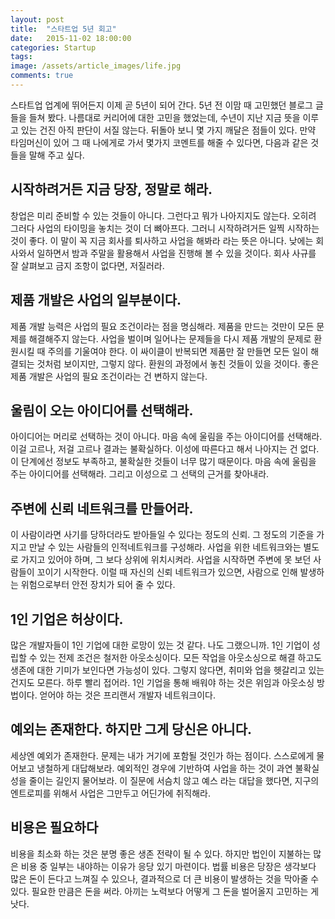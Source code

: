 ```yaml
---
layout: post
title:  "스타트업 5년 회고"
date:   2015-11-02 18:00:00
categories: Startup
tags: 
image: /assets/article_images/life.jpg
comments: true
---
```


스타트업 업계에 뛰어든지 이제 곧 5년이 되어 간다. 5년 전 이맘 때 고민했던 블로그 글들을 들쳐 봤다. 나름대로 커리어에 대한 고민을 했었는데, 수년이 지난 지금 뜻을 이루고 있는 건진 아직 판단이 서질 않는다. 뒤돌아 보니 몇 가지 깨달은 점들이 있다. 만약 타임머신이 있어 그 때 나에게로 가서 몇가지 코멘트를 해줄 수 있다면, 다음과 같은 것들을 말해 주고 싶다.

## 시작하려거든 지금 당장, 정말로 해라.
창업은 미리 준비할 수 있는 것들이 아니다. 그런다고 뭐가 나아지지도 않는다. 오히려 그러다 사업의 타이밍을 놓치는 것이 더 뼈아프다. 그러니 시작하려거든 일찍 시작하는 것이 좋다. 이 말이 꼭 지금 회사를 퇴사하고 사업을 해봐라 라는 뜻은 아니다. 낮에는 회사와서 일하면서 밤과 주말을 활용해서 사업을 진행해 볼 수 있을 것이다. 회사 사규를 잘 살펴보고 금지 조항이 없다면, 저질러라.

## 제품 개발은 사업의 일부분이다.
제품 개발 능력은 사업의 필요 조건이라는 점을 명심해라. 제품을 만드는 것만이 모든 문제를 해결해주지 않는다. 사업을 벌이며 일어나는 문제들을 다시 제품 개발의 문제로 환원시킬 때 주의를 기울여야 한다. 이 싸이클이 반복되면 제품만 잘 만들면 모든 일이 해결되는 것처럼 보이지만, 그렇지 않다. 환원의 과정에서 놓친 것들이 있을 것이다. 좋은 제품 개발은 사업의 필요 조건이라는 건 변하지 않는다.

## 울림이 오는 아이디어를 선택해라.
아이디어는 머리로 선택하는 것이 아니다. 마음 속에 울림을 주는 아이디어를 선택해라. 이걸 고르나, 저걸 고르나 결과는 불확실하다. 이성에 따른다고 해서 나아지는 건 없다. 이 단계에선 정보도 부족하고, 불확실한 것들이 너무 많기 때문이다. 마음 속에 울림을 주는 아이디어를 선택해라. 그리고 이성으로 그 선택의 근거를 찾아내라.

## 주변에 신뢰 네트워크를 만들어라.
이 사람이라면 사기를 당하더라도 받아들일 수 있다는 정도의 신뢰. 그 정도의 기준을 가지고 만날 수 있는 사람들의 인적네트워크를 구성해라. 사업을 위한 네트워크와는 별도로 가지고 있어야 하며, 그 보다 상위에 위치시켜라. 사업을 시작하면 주변에 못 보던 사람들이 꼬이기 시작한다. 이럴 때 자신의 신뢰 네트워크가 있으면, 사람으로 인해 발생하는 위험으로부터 안전 장치가 되어 줄 수 있다.

## 1인 기업은 허상이다.
많은 개발자들이 1인 기업에 대한 로망이 있는 것 같다. 나도 그랬으니까. 1인 기업이 성립할 수 있는 전제 조건은 철저한 아웃소싱이다. 모든 작업을 아웃소싱으로 해결 하고도 생존에 대한 기미가 보인다면 가능성이 있다. 그렇지 않다면, 취미와 업을 헷갈리고 있는 건지도 모른다. 하루 빨리 접어라. 1인 기업을 통해 배워야 하는 것은 위임과 아웃소싱 방법이다. 얻어야 하는 것은 프리랜서 개발자 네트워크이다.


## 예외는 존재한다. 하지만 그게 당신은 아니다.
세상엔 예외가 존재한다. 문제는 내가 거기에 포함될 것인가 하는 점이다. 스스로에게 물어보고 냉철하게 대답해보라. 예외적인 경우에 기반하여 사업을 하는 것이 과연 불확실성을 줄이는 길인지 물어보라. 이 질문에 서슴치 않고 예스 라는 대답을 했다면, 지구의 엔트로피를 위해서 사업은 그만두고 어딘가에 취직해라.

## 비용은 필요하다
비용을 최소화 하는 것은 분명 좋은 생존 전략이 될 수 있다. 하지만 법인이 지불하는 많은 비용 중 일부는 내야하는 이유가 응당 있기 마련이다. 법률 비용은 당장은 생각보다 많은 돈이 든다고 느껴질 수 있으나, 결과적으로 더 큰 비용이 발생하는 것을 막아줄 수 있다. 필요한 만큼은 돈을 써라. 아끼는 노력보다 어떻게 그 돈을 벌어올지 고민하는 게 낫다.
